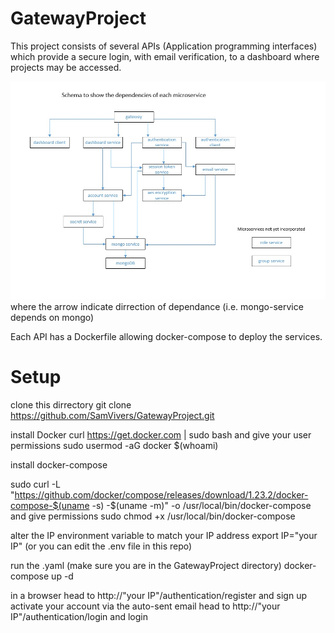 # GatewayProject

This project consists of several APIs (Application programming interfaces) which provide a secure login, with email verification, to a dashboard where projects may be accessed.

![alt text](https://raw.githubusercontent.com/SamVivers/images/master/MicroservicesSchema.jpg)
where the arrow indicate dirrection of dependance (i.e. mongo-service depends on mongo)

Each API has a Dockerfile allowing docker-compose to deploy the services.

# Setup

clone this dirrectory
git clone https://github.com/SamVivers/GatewayProject.git

install Docker
curl https://get.docker.com | sudo bash
and give your user permissions
sudo usermod -aG docker $(whoami)
  
install docker-compose

sudo curl -L "https://github.com/docker/compose/releases/download/1.23.2/docker-compose-$(uname -s) -$(uname -m)" -o /usr/local/bin/docker-compose
and give permissions
sudo chmod +x /usr/local/bin/docker-compose

alter the IP environment variable to match your IP address
export IP="your IP" (or you can edit the .env file in this repo)

run the .yaml (make sure you are in the GatewayProject directory)
docker-compose up -d
  
in a browser head to http://"your IP"/authentication/register and sign up
activate your account via the auto-sent email
head to http://"your IP"/authentication/login and login
